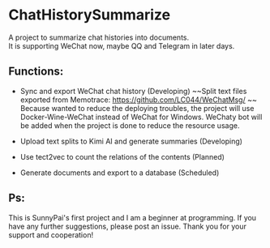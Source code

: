 # ChatHistorySummarize
A project to summarize chat histories into documents.  
It is supporting WeChat now, maybe QQ and Telegram in later days.

## Functions:
- Sync and export WeChat chat history (Developing)
~~Split text files exported from Memotrace: <https://github.com/LC044/WeChatMsg/>  ~~
Because wanted to reduce the deploying troubles, the project will use Docker-Wine-WeChat instead of WeChat for Windows.
WeChaty bot will be added when the project is done to reduce the resource usage.

- Upload text splits to Kimi AI and generate summaries (Developing)  
- Use tect2vec to count the relations of the contents (Planned)
- Generate documents and export to a database (Scheduled)

## Ps:
This is SunnyPai's first project and I am a beginner at programming. If you have any further suggestions, please post an issue. Thank you for your support and cooperation!
